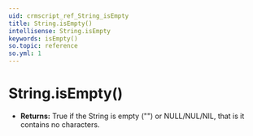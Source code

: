 ```yaml
---
uid: crmscript_ref_String_isEmpty
title: String.isEmpty()
intellisense: String.isEmpty
keywords: isEmpty()
so.topic: reference
so.yml: 1
---
```


# String.isEmpty()

* **Returns:** True if the String is empty ("") or NULL/NUL/NIL, that is it contains no characters.
